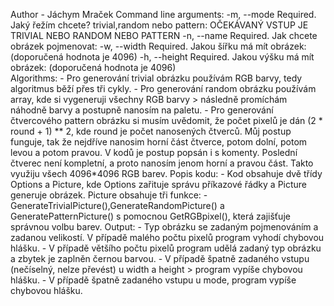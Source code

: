 Author - Jáchym Mraček
Command line arguments:
                     -m, --mode      Required. Jaký řežím chcete? trivial,random nebo pattern: OČEKÁVANÝ VSTUP JE TRIVIAL NEBO RANDOM NEBO PATTERN
                     -n, --name      Required. Jak chcete obrázek pojmenovat:
                     -w, --width     Required. Jakou šířku má mít obrázek: (doporučená hodnota je 4096)
                     -h, --height    Required. Jakou výšku má mít obrázek: (doporučená hodnota je 4096)              
Algorithms:
          - Pro generování trivial obrázku používám RGB barvy, tedy algoritmus běží přes tři cykly.
          - Pro generování random obrázku používám array, kde si vygeneruji všechny RGB barvy > následně promíchám náhodně barvy a postupně nanosím na paletu.
          - Pro generování čtvercového pattern obrázku si musím uvědomit, že počet pixelů je dán (2 * round + 1) ** 2, kde round je počet nanosených čtverců.
            Můj postup funguje, tak že nejdříve nanosim horní část čtverce, potom dolní, potom levou a potom pravou. V kodů je postup popsán i s komenty. Poslední čtverec není kompletní,
            a proto nanosím jenom horní a pravou část. Takto využiju všech 4096*4096 RGB barev.
Popis kodu:
          - Kod obsahuje dvě třídy Options a Picture, kde Options zařituje správu příkazové řádky a Picture generuje obrázek. Picture obsahuje tři funkce:
          -GenerateTrivialPicture(),GenerateRandomPicture() a GeneratePatternPicture() s pomocnou GetRGBpixel(), která zajišťuje správnou volbu barev.
Output:
       - Typ obrázku se zadaným pojmenováním a zadanou velikostí. V případě malého počtu pixelů program vyhodí chybovou hlášku.
       - V případě většího počtu pixelů program udělá zadaný typ obrázku a zbytek je zaplněn černou barvou.
       - V případě špatně zadaného vstupu (nečíselný, nelze převést) u width a height > program vypíše chybovou hlášku.
       - V případě špatně zadaného vstupu u mode, program vypíše chybovou hlášku.
